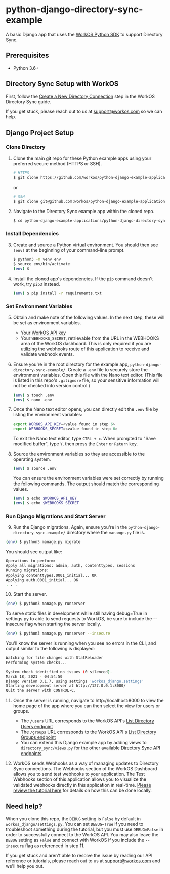 # python-django-directory-sync-example
A basic Django app that uses the [WorkOS Python SDK](https://github.com/workos/workos-python) to support Directory Sync.

## Prerequisites
- Python 3.6+

## Directory Sync Setup with WorkOS
First, follow the [Create a New Directory Connection](https://workos.com/docs/directory-sync/guide/create-new-directory-connection) step in the WorkOS Directory Sync guide.

If you get stuck, please reach out to us at support@workos.com so we can help.

## Django Project Setup

### Clone Directory

1. Clone the main git repo for these Python example apps using your preferred secure method (HTTPS or SSH).
   ```bash
   # HTTPS
   $ git clone https://github.com/workos/python-django-example-applications.git
   ```

   or

   ```bash
   # SSH
   $ git clone git@github.com:workos/python-django-example-applications.git
   ```

2. Navigate to the Directory Sync example app within the cloned repo.
   ```bash
   $ cd python-django-example-applications/python-django-directory-sync-example
   ````

### Install Dependencies

3. Create and source a Python virtual environment. You should then see `(env)` at the beginning of your command-line prompt.
   ```bash
   $ python3 -m venv env
   $ source env/bin/activate
   (env) $
   ```

4. Install the cloned app's dependencies. If the `pip` command doesn't work, try `pip3` instead.
   ```bash
   (env) $ pip install -r requirements.txt
   ```

### Set Environment Variables

5. Obtain and make note of the following values. In the next step, these will be set as environment variables.
   - Your [WorkOS API key](https://dashboard.workos.com/api-keys)
   - Your `WEBHOOKS_SECRET`, retrievable from the URL in the WEBHOOKS area of the WorkOS dashboard. This is only required if you are utilizing the webhooks route of this application to receive and validate webhook events. 

6. Ensure you're in the root directory for the example app, `python-django-directory-sync-example/`. Create a `.env` file to securely store the environment variables. Open this file with the Nano text editor. (This file is listed in this repo's `.gitignore` file, so your sensitive information will not be checked into version control.)
   ```bash
   (env) $ touch .env
   (env) $ nano .env
   ```

7. Once the Nano text editor opens, you can directly edit the `.env` file by listing the environment variables:
    ```bash
    export WORKOS_API_KEY=<value found in step 6>
    export WEBHOOKS_SECRET=<value found in step 6>
    ```

   To exit the Nano text editor, type `CTRL + x`. When prompted to "Save modified buffer", type `Y`, then press the `Enter` or `Return` key.

8. Source the environment variables so they are accessible to the operating system.
   ```bash
   (env) $ source .env
   ```

   You can ensure the environment variables were set correctly by running the following commands. The output should match the corresponding values.
   ```bash
   (env) $ echo $WORKOS_API_KEY
   (env) $ echo $WEBHOOKS_SECRET
   ```

### Run Django Migrations and Start Server

9. Run the Django migrations. Again, ensure you're in the `python-django-directory-sync-example/` directory where the `manange.py` file is.
  ```bash
  (env) $ python3 manage.py migrate
  ```

  You should see output like:
  ```bash
  Operations to perform:
  Apply all migrations: admin, auth, contenttypes, sessions
  Running migrations:
  Applying contenttypes.0001_initial... OK
  Applying auth.0001_initial... OK
  . . .
  ```

10. Start the server.
  ```bash
  (env) $ python3 manage.py runserver
  ```
  To serve static files in development while still having debug=True in settings.py to able to send requests to WorkOS, be sure to include the --insecure flag when starting the server locally.
  ```bash
  (env) $ python3 manage.py runserver --insecure
  ```

  You'll know the server is running when you see no errors in the CLI, and output similar to the following is displayed:

  ```bash
  Watching for file changes with StatReloader
  Performing system checks...

  System check identified no issues (0 silenced).
  March 18, 2021 - 04:54:50
  Django version 3.1.7, using settings 'workos_django.settings'
  Starting development server at http://127.0.0.1:8000/
  Quit the server with CONTROL-C.
  ```

11. Once the server is running, navigate to http://localhost:8000 to view the home page of the app where you can then select the view for users or groups.

    - The `/users` URL corresponds to the WorkOS API's [List Directory Users endpoint](https://workos.com/docs/reference/directory-sync/user/list)
    - The `/groups` URL corresponds to the WorkOS API's [List Directory Groups endpoint](https://workos.com/docs/reference/directory-sync/group/list)
    - You can extend this Django example app by adding views to `directory_sync/views.py` for the other available [Directory Sync API endpoints](https://workos.com/docs/reference/directory-sync).


12. WorkOS sends Webhooks as a way of managing updates to Directory Sync connections. The Webhooks section of the WorkOS Dashboard allows you to send test webhooks to your application. The Test Webhooks section of this application allows you to visualize the validated webhooks directly in this application in real-time. [Please review the tutorial here](https://workos.com/blog/test-workos-webhooks-locally-ngrok) for details on how this can be done locally. 

## Need help?

When you clone this repo, the `DEBUG` setting is `False` by default in `workos_django/settings.py`. You can set `DEBUG=True` if you need to troubleshoot something during the tutorial, but you must use `DEBUG=False` in order to successfully connect to the WorkOS API. You may also leave the `DEBUG` setting as `False` and connect with WorkOS if you include the `--insecure` flag as referenced in step 11. 

If you get stuck and aren't able to resolve the issue by reading our API reference or tutorials, please  reach out to us at support@workos.com and we'll help you out.
